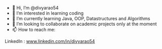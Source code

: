 - 👋 Hi, I’m @divyarao54
- 👀 I’m interested in learning coding
- 🌱 I’m currently learning Java, OOP, Datastructures and Algorithms
- 💞️ I’m looking to collaborate on academic projects only at the moment
- 📫 How to reach me:

LinkedIn : www.linkedin.com/in/divyarao54

<!---
divyarao54/divyarao54 is a ✨ special ✨ repository because its `README.md` (this file) appears on your GitHub profile.
You can click the Preview link to take a look at your changes.
--->
